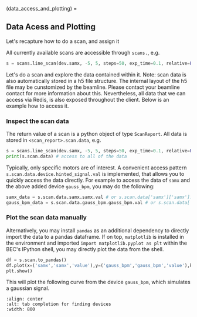 (data_access_and_plotting) = 
## Data Acess and Plotting

Let's recapture how to do a scan, and assign it 

All currently available scans are accessible through `scans.`, e.g.

```python
s = scans.line_scan(dev.samx, -5, 5, steps=50, exp_time=0.1, relative=False)
```
Let's do a scan and explore the data contained within it. 
Note: scan data is also automatically stored in a h5 file structure. 
The internal layout of the h5 file may be cunstomized by the beamline.
Please contact your beamline contact for more information about this.
Nevertheless, all data that we can access via Redis, is also exposed throughout the client. Below is an example how to access it. 

### Inspect the scan data

The return value of a scan is a python object of type `ScanReport`. All data is stored in `<scan_report>.scan.data`, e.g.

```python
s = scans.line_scan(dev.samx, -5, 5, steps=50, exp_time=0.1, relative=False)
print(s.scan.data) # access to all of the data
```
Typically, only specific motors are of interest. 
A convenient access pattern `s.scan.data.device.hinted_signal.val` is implemented, that allows you to quickly access the data directly.
For example to access the data of `samx` and the above added device `gauss_bpm`, you may do the following:
```python
samx_data = s.scan.data.samx.samx.val # or s.scan.data['samx']['samx'].val 
gauss_bpm_data = s.scan.data.gauss_bpm.gauss_bpm.val # or s.scan.data['gauss_bpm']['gauss_bpm'].val
```

### Plot the scan data manually
Alternatively, you may install `pandas` as an additional dependency to directly import the data to a pandas dataframe. 
If on top, `matplotlib` is installed in the environment and imported `import matplotlib.pyplot as plt` within the BEC's IPython shell, you may directly plot the data from the shell.

```python
df = s.scan.to_pandas()
df.plot(x=('samx','samx','value'),y=('gauss_bpm','gauss_bpm','value'),kind='scatter')
plt.show()
```
This will plot the following curve from the device `gauss_bpm`, which simulates a gaussian signal.

```{image} ../assets/gauss_scatter_plot.png
:align: center
:alt: tab completion for finding devices
:width: 800
```
